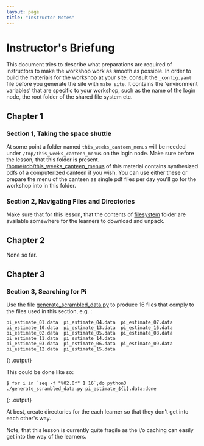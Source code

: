 ```yaml
---
layout: page
title: "Instructor Notes"
---
```


# Instructor's Briefung

This document tries to describe what preparations are required of instructors to make the workshop work as smooth as possible. In order to build the materials for the workshop at your site, consult the `_config.yaml` file before you generate the site with `make site`. It contains the 'environment variables' that are specific to your workshop, such as the name of the login node, the root folder of the shared file system etc.

## Chapter 1

### Section 1, Taking the space shuttle

At some point a folder named `this_weeks_canteen_menus` will be needed under `/tmp/this_weeks_canteen_menus` on the login node. Make sure before the lesson, that this folder is present. [/home/rob/this_weeks_canteen_menus](filesystem/home/rob/this_weeks_canteen_menus) of this material contains synthesized pdfs of a computerized canteen if you wish. You can use either these or prepare the menu of the canteen as single pdf files per day you'll go for the workshop into in this folder.

### Section 2, Navigating Files and Directories

Make sure that for this lesson, that the contents of [filesystem](../filesystem) folder are available somewhere for the learners to download and unpack.

## Chapter 2

None so far.

## Chapter 3

### Section 3, Searching for Pi

Use the file [generate_scrambled_data.py](./code/03_parallel_jobs/generate_scrambled_data.py) to produce 16 files that comply to the files used in this section, e.g. : 

```
pi_estimate_01.data  pi_estimate_04.data  pi_estimate_07.data  pi_estimate_10.data  pi_estimate_13.data  pi_estimate_16.data
pi_estimate_02.data  pi_estimate_05.data  pi_estimate_08.data  pi_estimate_11.data  pi_estimate_14.data
pi_estimate_03.data  pi_estimate_06.data  pi_estimate_09.data  pi_estimate_12.data  pi_estimate_15.data
```
{: .output}

This could be done like so:

~~~
$ for i in `seq -f "%02.0f" 1 16`;do python3 ./generate_scrambled_data.py pi_estimate_${i}.data;done
~~~
{: .output}

At best, create directories for the each learner so that they don't get into each other's way.

Note, that this lesson is currently quite fragile as the i/o caching can easily get into the way of the learners. 
